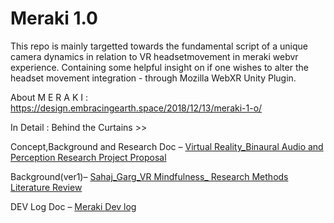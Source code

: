 # Meraki 1.0

This repo is mainly targetted towards the fundamental script of a unique camera dynamics in relation to VR headsetmovement in meraki webvr experience. Containing some helpful insight on if one wishes to alter the headset movement integration - through Mozilla WebXR Unity Plugin. 

About M E R A K I : https://design.embracingearth.space/2018/12/13/meraki-1-o/

In Detail : Behind the Curtains >> 

Concept,Background and Research Doc – [Virtual Reality_Binaural Audio and Perception Research Project Proposal](https://design.embracingearth.space/wp-content/uploads/2020/04/s3738367_Sahaj_Garg_Virtual-Reality-Binaural-Audio-and-Perception_AT3_Research-Project-Proposalfixer.pdf)

Background(ver1)– [Sahaj_Garg_VR Mindfulness_ Research Methods Literature Review](https://design.embracingearth.space/s3738367_sahaj_garg_vrmindfulness_research_methods_at2_literaturereview1/)

DEV Log Doc – [Meraki Dev log](https://design.embracingearth.space/wp-content/uploads/2020/04/s3738367_Sahaj_Garg_Studio01_folio02_Meraki_.pdf)
